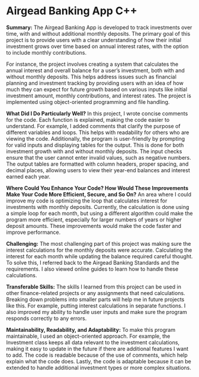 # Airgead Banking App C++

**Summary:** The Airgead Banking App is developed to track investments over time, with and without additional monthly deposits. The primary goal of this project is to provide users with a clear understanding of how their initial investment grows over time based on annual interest rates, with the option to include monthly contributions.

For instance, the project involves creating a system that calculates the annual interest and overall balance for a user’s investment, both with and without monthly deposits. This helps address issues such as financial planning and investment tracking by providing users with an idea of how much they can expect for future growth based on various inputs like initial investment amount, monthly contributions, and interest rates. The project is implemented using object-oriented programming and file handling.

**What Did I Do Particularly Well?**
In this project, I wrote concise comments for the code. Each function is explained, making the code easier to understand. For example, I added comments that clarify the purpose of different variables and loops. This helps with readability for others who are viewing the code. Additionally, the program is user-friendly by prompting for valid inputs and displaying tables for the output. This is done for both investment growth with and without monthly deposits. The input checks ensure that the user cannot enter invalid values, such as negative numbers. The output tables are formatted with column headers, proper spacing, and decimal places, allowing users to view their year-end balances and interest earned each year.

**Where Could You Enhance Your Code? How Would These Improvements Make Your Code More Efficient, Secure, and So On?**
An area where I could improve my code is optimizing the loop that calculates interest for investments with monthly deposits. Currently, the calculation is done using a simple loop for each month, but using a different algorithm could make the program more efficient, especially for larger numbers of years or higher deposit amounts. These improvements would make the code faster and improve performance.

**Challenging:**
The most challenging part of this project was making sure the interest calculations for the monthly deposits were accurate. Calculating the interest for each month while updating the balance required careful thought. To solve this, I referred back to the Airgead Banking Standards and the requirements. I also viewed online guides to learn how to handle these calculations.

**Transferable Skills:**
The skills I learned from this project can be used in other finance-related projects or any assignments that need calculations. Breaking down problems into smaller parts will help me in future projects like this. For example, putting interest calculations in separate functions. I also improved my ability to handle user inputs and make sure the program responds correctly to any errors.

**Maintainability, Readability, and Adaptability:**
To make this program maintainable, I used an object-oriented approach. For example, the Investment class keeps all data relevant to the investment calculations, making it easy to update in the future if there are additional features I want to add. The code is readable because of the use of comments, which help explain what the code does. Lastly, the code is adaptable because it can be extended to handle additional investment types or more complex situations.

